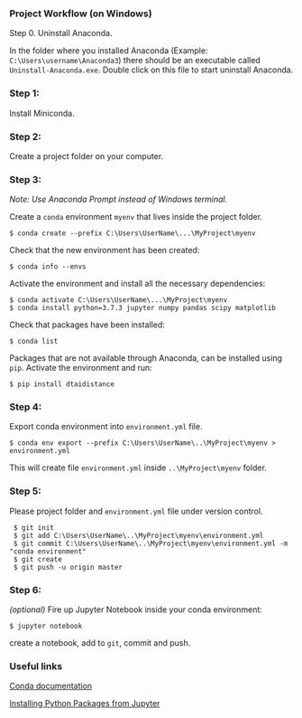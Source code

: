 ### Project Workflow (on Windows)

Step 0. Uninstall Anaconda. 

In the folder where you installed Anaconda (Example: `C:\Users\username\Anaconda3`) there should be an executable called `Uninstall-Anaconda.exe`. Double click on this file to start uninstall Anaconda.

### Step 1:
Install Miniconda. 

### Step 2:
Create a project folder on your computer.

### Step 3: 
*Note: Use Anaconda Prompt instead of Windows terminal.*

Create a `conda` environment `myenv` that lives inside the project folder.
    
    $ conda create --prefix C:\Users\UserName\...\MyProject\myenv
    
Check that the new environment has been created:

    $ conda info --envs

Activate the environment and install all the necessary dependencies:

    $ conda activate C:\Users\UserName\...\MyProject\myenv 
    $ conda install python=3.7.3 jupyter numpy pandas scipy matplotlib
    
Check that packages have been installed:

    $ conda list
    
Packages that are not available through Anaconda, can be installed using `pip`. Activate the environment and run:

    $ pip install dtaidistance 

### Step 4: 
Export conda environment into `environment.yml` file.

    $ conda env export --prefix C:\Users\UserName\..\MyProject\myenv > environment.yml
    
This will create file `environment.yml` inside `..\MyProject\myenv` folder.

### Step 5:
Please project folder and `environment.yml` file under version control.

     $ git init
     $ git add C:\Users\UserName\..\MyProject\myenv\environment.yml
     $ git commit C:\Users\UserName\..\MyProject\myenv\environment.yml -m "conda environment"
     $ git create 
     $ git push -u origin master
     
### Step 6: 
*(optional)*
Fire up Jupyter Notebook inside your conda environment:
    
    $ jupyter notebook
    
 create a notebook, add to `git`, commit and push. 

    
### Useful links

[Conda documentation](https://docs.conda.io/projects/conda/en/latest/user-guide/tasks/index.html) 

[Installing Python Packages from Jupyter](https://jakevdp.github.io/blog/2017/12/05/installing-python-packages-from-jupyter/)
